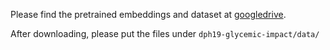 Please find the pretrained embeddings and dataset at [googledrive](https://drive.google.com/open?id=1bln5W9KmlxFwrpA3KRlpU30n4yGTg44U).

After downloading, please put the files under `dph19-glycemic-impact/data/`

